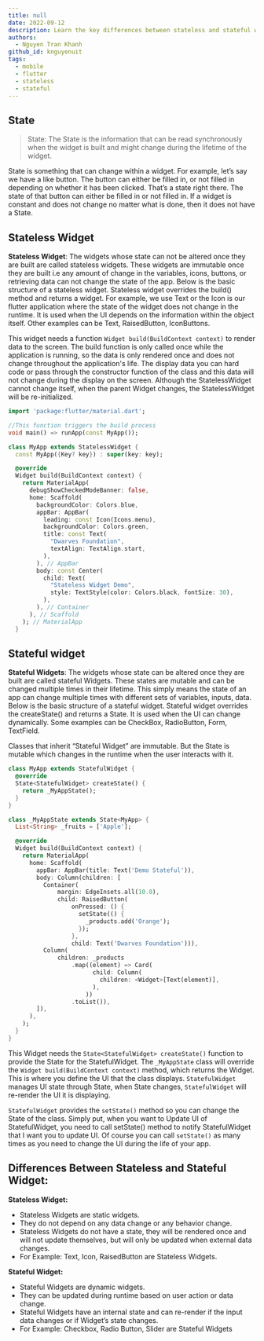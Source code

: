```yaml
---
title: null
date: 2022-09-12
description: Learn the key differences between stateless and stateful widgets in Flutter, including how each manages UI state and when to use them for dynamic or static app interfaces.
authors:
  - Nguyen Tran Khanh
github_id: knguyenuit
tags:
  - mobile
  - flutter
  - stateless
  - stateful
---
```


## State

> State: The State is the information that can be read synchronously when the widget is built and might change during the lifetime of the widget.

State is something that can change within a widget. For example, let’s say we have a like button. The button can either be filled in, or not filled in depending on whether it has been clicked. That’s a state right there. The state of that button can either be filled in or not filled in. If a widget is constant and does not change no matter what is done, then it does not have a State.

## Stateless Widget

**Stateless Widget**: The widgets whose state can not be altered once they are built are called stateless widgets. These widgets are immutable once they are built i.e any amount of change in the variables, icons, buttons, or retrieving data can not change the state of the app. Below is the basic structure of a stateless widget. Stateless widget overrides the build() method and returns a widget. For example, we use Text or the Icon is our flutter application where the state of the widget does not change in the runtime. It is used when the UI depends on the information within the object itself. Other examples can be Text, RaisedButton, IconButtons.

This widget needs a function `Widget build(BuildContext context)` to render data to the screen. The build function is only called once while the application is running, so the data is only rendered once and does not change throughout the application's life. The display data you can hard code or pass through the constructor function of the class and this data will not change during the display on the screen. Although the StatelessWidget cannot change itself, when the parent Widget changes, the StatelessWidget will be re-initialized.

```Dart
import 'package:flutter/material.dart';

//This function triggers the build process
void main() => runApp(const MyApp());

class MyApp extends StatelessWidget {
  const MyApp({Key? key}) : super(key: key);

  @override
  Widget build(BuildContext context) {
    return MaterialApp(
      debugShowCheckedModeBanner: false,
      home: Scaffold(
        backgroundColor: Colors.blue,
        appBar: AppBar(
          leading: const Icon(Icons.menu),
          backgroundColor: Colors.green,
          title: const Text(
            "Dwarves Foundation",
            textAlign: TextAlign.start,
          ),
        ), // AppBar
        body: const Center(
          child: Text(
            "Stateless Widget Demo",
            style: TextStyle(color: Colors.black, fontSize: 30),
          ),
        ), // Container
      ), // Scaffold
    ); // MaterialApp
  }
```

## Stateful widget

**Stateful Widgets**: The widgets whose state can be altered once they are built are called stateful Widgets. These states are mutable and can be changed multiple times in their lifetime. This simply means the state of an app can change multiple times with different sets of variables, inputs, data. Below is the basic structure of a stateful widget. Stateful widget overrides the createState() and returns a State. It is used when the UI can change dynamically. Some examples can be CheckBox, RadioButton, Form, TextField.

Classes that inherit “Stateful Widget” are immutable. But the State is mutable which changes in the runtime when the user interacts with it.

```Dart
class MyApp extends StatefulWidget {
  @override
  State<StatefulWidget> createState() {
    return _MyAppState();
  }
}

class _MyAppState extends State<MyApp> {
  List<String> _fruits = ['Apple'];

  @override
  Widget build(BuildContext context) {
    return MaterialApp(
      home: Scaffold(
        appBar: AppBar(title: Text('Demo Stateful')),
        body: Column(children: [
          Container(
              margin: EdgeInsets.all(10.0),
              child: RaisedButton(
                  onPressed: () {
                    setState(() {
                      _products.add('Orange');
                    });
                  },
                  child: Text('Dwarves Foundation'))),
          Column(
              children: _products
                  .map((element) => Card(
                        child: Column(
                          children: <Widget>[Text(element)],
                        ),
                      ))
                  .toList()),
        ]),
      ),
    );
  }
}
```

This Widget needs the `State<StatefulWidget> createState()` function to provide the State for the StatefulWidget.
The `_MyAppState` class will override the `Widget build(BuildContext context)` method, which returns the Widget. This is where you define the UI that the class displays. `StatefulWidget` manages UI state through State, when State changes, `StatefulWidget` will re-render the UI it is displaying.

`StatefulWidget` provides the `setState()` method so you can change the State of the class. Simply put, when you want to Update UI of StatefulWidget, you need to call setState() method to notify StatefulWidget that I want you to update UI. Of course you can call `setState()` as many times as you need to change the UI during the life of your app.

## Differences Between Stateless and Stateful Widget:

**Stateless Widget:**

- Stateless Widgets are static widgets.
- They do not depend on any data change or any behavior change.
- Stateless Widgets do not have a state, they will be rendered once and will not update themselves, but will only be updated when external data changes.
- For Example: Text, Icon, RaisedButton are Stateless Widgets.

**Stateful Widget:**

- Stateful Widgets are dynamic widgets.
- They can be updated during runtime based on user action or data change.
- Stateful Widgets have an internal state and can re-render if the input data changes or if Widget’s state changes.
- For Example: Checkbox, Radio Button, Slider are Stateful Widgets
